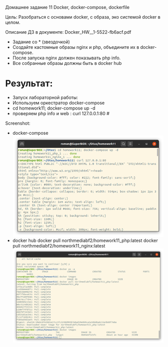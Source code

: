   Домашнее задание 11 Docker, docker-compose, dockerfile

   
  Цель: Разобраться с основами docker, с образа, эко системой docker в целом.
 
  Описание ДЗ в документе: Docker_HW__1-5522-fb6acf.pdf

 - Задание со * (звездочкой)
 - Создайте кастомные образы nginx и php, объедините их в docker-compose.
 - После запуска nginx должен показывать php info.
 - Все собранные образы должны быть в docker hub

# Результат:
 - Запуск лабораторной работы: 
 -  Используем оркестратор docker-compose 
 -  cd homework11; docker-compose up -d
 -  проверяем php info и web : curl 127.0.0.1:80 # 
  
Screenshot:
* docker-compose
![terminal](screen.png)
*  docker hub
   docker pull northmediabf2/homework11_php:latest
   docker pull northmediabf2/homework11_nginx:latest
![docker_hub](docker_hub.png)